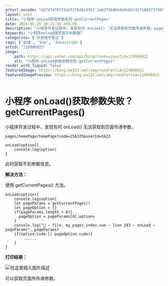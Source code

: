 ```yaml
---
arturl_encode: "68747470733a2f2f626c6f67:2e6373646e2e6e65742f50657373696d69537469633030372f:61727469636c652f64657461696c732f313139393936303232"
layout: post
title: "小程序-onLoad获取参数失败-getCurrentPages"
date: 2024-05-20 18:21:56 +08:00
description: "小程序开发过程中，发现有时 onLoad()  无法获取到页面传递参数，pages/homePage"
keywords: "小程序onload里获取不到数据"
categories: ['开发随手笔记']
tags: ['前端', 'Vue', 'Javascript']
artid: "119996022"
image:
    path: https://api.vvhan.com/api/bing?rand=sj&artid=119996022
    alt: "小程序-onLoad获取参数失败-getCurrentPages"
render_with_liquid: false
featuredImage: https://bing.ee123.net/img/rand?artid=119996022
featuredImagePreview: https://bing.ee123.net/img/rand?artid=119996022
---
```


# 小程序 onLoad()获取参数失败？ getCurrentPages()

小程序开发过程中，发现有时 onLoad() 无法获取到页面传递参数，

```
pages/homePage/homePage?code=256325&userId=5623

onLoad(option){
	console.log(option)
}

```

此时获取不到参数信息。

**解决方法：**
  
使用 getCurrentPages() 方法。

```
onLoad(option){
	console.log(option)
	let pageParams = getCurrentPages()
   	let pageOption = {}
    if(pageParams.length > 0){
      pageOption = pageParams[0].options
    }
    console.log("🚀 ~ file: my_pages_index.vue ~ line 243 ~ onLoad ~ pageParams", pageParams)
    if(option.code || pageOption.code){
    	......
    }
}

```

**打印结果：**
  
![在这里插入图片描述](https://i-blog.csdnimg.cn/blog_migrate/52d3a910b05f29f3815b05dab2c8d2a1.png#pic_center)
  
可以获取页面所传递参数。